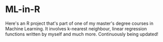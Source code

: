 # ML-in-R
Here's an R project that's part of one of my master's degree courses in Machine Learning. It involves k-nearest neighbour, linear regression functions written by myself and much more. Continuously being updated! 
